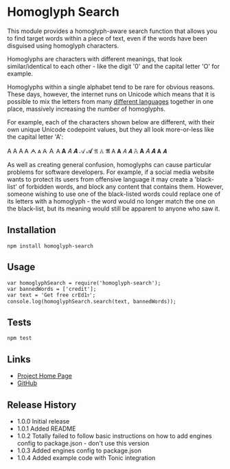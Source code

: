 Homoglyph Search
================

This module provides a homoglyph-aware search function that allows you to find target words within a piece of text, even if the words have been disguised using homoglyph characters.

Homoglyphs are characters with different meanings, that look similar/identical to each other - like the digit '0' and the capital letter 'O' for example.

Homoglyphs within a single alphabet tend to be rare for obvious reasons. These days, however, the internet runs on Unicode which means that it is possible to mix the letters from many [different languages](http://www.unicode.org/cldr/charts/latest/supplemental/languages_and_scripts.html) together in one place, massively increasing the number of homoglyphs.

For example, each of the characters shown below are different, with their own unique Unicode codepoint values, but they all look more-or-less like the capital letter 'A':

A Α А Ꭺ ᗅ ᴀ ꓮ Ａ 𐊠 𝐀 𝐴 𝑨 𝒜 𝓐 𝔄 𝔸 𝕬 𝖠 𝗔 𝘈 𝘼 𝙰 𝚨 𝛢 𝜜 𝝖 𝞐

As well as creating general confusion, homoglyphs can cause particular problems for software developers. For example, if a social media website wants to protect its users from offensive language it may create a 'black-list' of forbidden words, and block any content that contains them. However, someone wishing to use one of the black-listed words could replace one of its letters with a homoglyph - the word would no longer match the one on the black-list, but its meaning would still be apparent to anyone who saw it.

## Installation

    npm install homoglyph-search

## Usage

    var homoglyphSearch = require('homoglyph-search');
    var bannedWords = ['credit'];
    var text = 'Get free ϲrEd1ᴛ';
    console.log(homoglyphSearch.search(text, bannedWords));

## Tests

    npm test

## Links
* [Project Home Page](http://codebox.org.uk/pages/homoglyph-detection)
* [GitHub](https://github.com/codebox/homoglyph)

## Release History

* 1.0.0 Initial release   
* 1.0.1 Added README 
* 1.0.2 Totally failed to follow basic instructions on how to add engines config to package.json - don't use this version
* 1.0.3 Added engines config to package.json
* 1.0.4 Added example code with Tonic integration